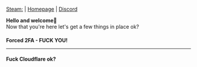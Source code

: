 <a href="https://steamcommunity.com/id/NickiG2705" target="_blank">Steam:</a> | 
<a href="https://nickig.org/" target="_blank">Homepage</a> | 
<a href="https://discord.com/users/JUKO2705" target="_blank">Discord</a>


<b>Hello and welcome👋</b><br>
Now that you're here let's get a few things in place ok?<br>

<h4>Forced 2FA - FUCK YOU!</4><hr>
<h4>Fuck Cloudflare ok?</h4>
